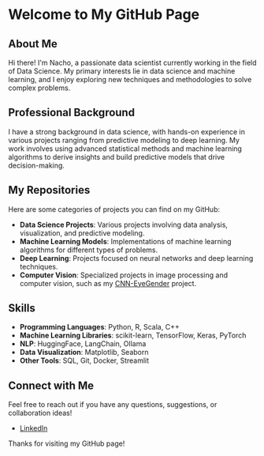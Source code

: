 # Welcome to My GitHub Page

## About Me
Hi there! I'm Nacho, a passionate data scientist currently working in the field of Data Science. My primary interests lie in data science and machine learning, and I enjoy exploring new techniques and methodologies to solve complex problems.

## Professional Background
I have a strong background in data science, with hands-on experience in various projects ranging from predictive modeling to deep learning. My work involves using advanced statistical methods and machine learning algorithms to derive insights and build predictive models that drive decision-making.

## My Repositories
Here are some categories of projects you can find on my GitHub:

- **Data Science Projects**: Various projects involving data analysis, visualization, and predictive modeling.
- **Machine Learning Models**: Implementations of machine learning algorithms for different types of problems.
- **Deep Learning**: Projects focused on neural networks and deep learning techniques.
- **Computer Vision**: Specialized projects in image processing and computer vision, such as my [CNN-EyeGender](https://github.com/SHNacho/CNN-EyeGender) project.

## Skills
- **Programming Languages**: Python, R, Scala, C++
- **Machine Learning Libraries**: scikit-learn, TensorFlow, Keras, PyTorch
- **NLP**: HuggingFace, LangChain, Ollama
- **Data Visualization**: Matplotlib, Seaborn
- **Other Tools**: SQL, Git, Docker, Streamlit

## Connect with Me
Feel free to reach out if you have any questions, suggestions, or collaboration ideas!

- [LinkedIn](https://www.linkedin.com/in/shnacho/)

Thanks for visiting my GitHub page!

